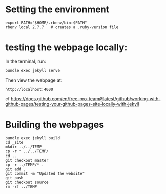 # Setting the environment
```
export PATH="$HOME/.rbenv/bin:$PATH"
rbenv local 2.7.7   # creates a .ruby-version file

```


# testing the webpage locally:
In the terminal, run:

```
bundle exec jekyll serve
```
Then view the webpage at:

```
http://localhost:4000
```

cf https://docs.github.com/en/free-pro-team@latest/github/working-with-github-pages/testing-your-github-pages-site-locally-with-jekyll

# Building the webpages
```
bundle exec jekyll build
cd _site
mkdir ../../TEMP
cp -r * ../../TEMP/
cd ..
git checkout master
cp -r ../TEMP/* .
git add .
git commit -m "Updated the website"
git push
git checkout source
rm -rf ../TEMP
```
